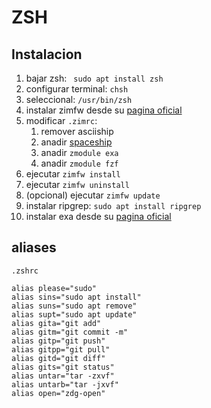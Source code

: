 # ZSH

## Instalacion

1. bajar zsh: ``` sudo apt install zsh```
2. configurar terminal: ```chsh```
3. seleccional: ```/usr/bin/zsh```
4. instalar zimfw desde su [pagina oficial](https://github.com/zimfw/zimfw)
5. modificar ```.zimrc```:
    1. remover asciiship
    2. anadir  [spaceship](https://github.com/spaceship-prompt/spaceship-prompt)
    3. anadir ```zmodule exa```
    4. anadir ```zmodule fzf```
6. ejecutar ```zimfw install```
7. ejecutar ```zimfw uninstall```
8. (opcional) ejecutar ```zimfw update```
9. instalar ripgrep: ```sudo apt install ripgrep```
10. instalar exa desde su [pagina oficial](https://github.com/ogham/exa)

## aliases

```.zshrc```
```
alias please="sudo"
alias sins="sudo apt install"
alias suns="sudo apt remove"
alias supt="sudo apt update"
alias gita="git add"
alias gitm="git commit -m"
alias gitp="git push"
alias gitpp="git pull"
alias gitd="git diff"
alias gits="git status"
alias untar="tar -zxvf"
alias untarb="tar -jxvf"
alias open="zdg-open"
```